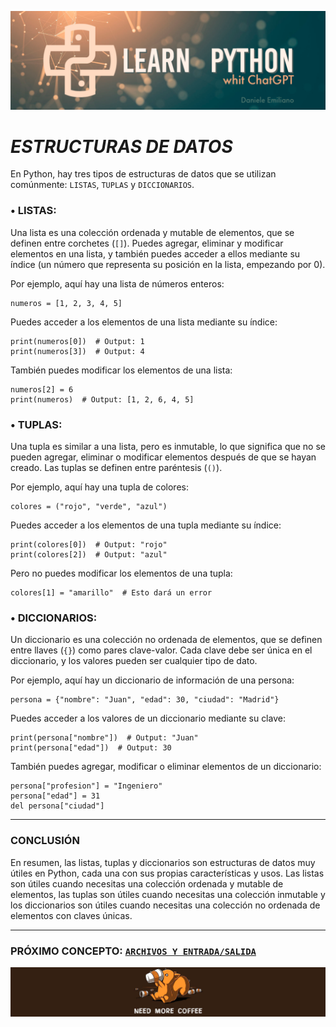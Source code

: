 <p align="center">
  <img src="../src/Learn-python.png">
</p>


# ***ESTRUCTURAS DE DATOS***

En Python, hay tres tipos de estructuras de datos que se utilizan comúnmente: `LISTAS`, `TUPLAS` y `DICCIONARIOS`.

### **• LISTAS:**

Una lista es una colección ordenada y mutable de elementos, que se definen entre corchetes (`[]`). Puedes agregar, eliminar y modificar elementos en una lista, y también puedes acceder a ellos mediante su índice (un número que representa su posición en la lista, empezando por 0).

Por ejemplo, aquí hay una lista de números enteros:

```
numeros = [1, 2, 3, 4, 5]
```

Puedes acceder a los elementos de una lista mediante su índice:

```
print(numeros[0])  # Output: 1
print(numeros[3])  # Output: 4
```

También puedes modificar los elementos de una lista:

```
numeros[2] = 6
print(numeros)  # Output: [1, 2, 6, 4, 5]
```

### **• TUPLAS:**

Una tupla es similar a una lista, pero es inmutable, lo que significa que no se pueden agregar, eliminar o modificar elementos después de que se hayan creado. Las tuplas se definen entre paréntesis (`()`).

Por ejemplo, aquí hay una tupla de colores:

```
colores = ("rojo", "verde", "azul")
```

Puedes acceder a los elementos de una tupla mediante su índice:

```
print(colores[0])  # Output: "rojo"
print(colores[2])  # Output: "azul"
```

Pero no puedes modificar los elementos de una tupla:

```
colores[1] = "amarillo"  # Esto dará un error
```

### **• DICCIONARIOS:**

Un diccionario es una colección no ordenada de elementos, que se definen entre llaves (`{}`) como pares clave-valor. Cada clave debe ser única en el diccionario, y los valores pueden ser cualquier tipo de dato.

Por ejemplo, aquí hay un diccionario de información de una persona:

```
persona = {"nombre": "Juan", "edad": 30, "ciudad": "Madrid"}
```

Puedes acceder a los valores de un diccionario mediante su clave:

```
print(persona["nombre"])  # Output: "Juan"
print(persona["edad"])  # Output: 30
```

También puedes agregar, modificar o eliminar elementos de un diccionario:

```
persona["profesion"] = "Ingeniero"
persona["edad"] = 31
del persona["ciudad"]
```

---

### **CONCLUSIÓN**

En resumen, las listas, tuplas y diccionarios son estructuras de datos muy útiles en Python, cada una con sus propias características y usos. Las listas son útiles cuando necesitas una colección ordenada y mutable de elementos, las tuplas son útiles cuando necesitas una colección inmutable y los diccionarios son útiles cuando necesitas una colección no ordenada de elementos con claves únicas.

---

### **PRÓXIMO CONCEPTO: [`ARCHIVOS Y ENTRADA/SALIDA`](https://github.com/emilianod98/PythonChallenges-LowLevel/blob/main/conceptos_basicos/06-ArchivosEntradaSalida.md)**


<p align="center">
  <img src="../src/coffie.png">
</p>